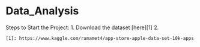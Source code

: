 # Data_Analysis

Steps to Start the Project:
    1. Download the dataset [here][1]
    2. 
    
    
    
    
    
    
    
    
    
    
    
    [1]: https://www.kaggle.com/ramamet4/app-store-apple-data-set-10k-apps
